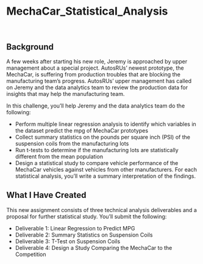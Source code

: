 # MechaCar_Statistical_Analysis<br><br>

## Background<br>
A few weeks after starting his new role, Jeremy is approached by upper management about a special project. AutosRUs’ newest prototype, the MechaCar, is suffering from production troubles that are blocking the manufacturing team’s progress. AutosRUs’ upper management has called on Jeremy and the data analytics team to review the production data for insights that may help the manufacturing team.<br>

In this challenge, you’ll help Jeremy and the data analytics team do the following:<br>

  * Perform multiple linear regression analysis to identify which variables in the dataset predict the mpg of MechaCar prototypes<br>
  * Collect summary statistics on the pounds per square inch (PSI) of the suspension coils from the manufacturing lots<br>
  * Run t-tests to determine if the manufacturing lots are statistically different from the mean population<br>
  * Design a statistical study to compare vehicle performance of the MechaCar vehicles against vehicles from other manufacturers. For each statistical analysis, you’ll write a summary interpretation of the findings.<br>

## What I Have Created<br>
This new assignment consists of three technical analysis deliverables and a proposal for further statistical study. You’ll submit the following:<br>

  * Deliverable 1: Linear Regression to Predict MPG<br>
  * Deliverable 2: Summary Statistics on Suspension Coils<br>
  * Deliverable 3: T-Test on Suspension Coils<br>
  * Deliverable 4: Design a Study Comparing the MechaCar to the Competition<br>
